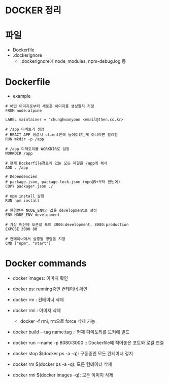 # DOCKER 정리

# 파일
- Dockerfile
- .dockerignore
  - .dockerignore에 node_modules, npm-debug.log 등
 
# Dockerfile
- example
```.Docker
# 어떤 이미지로부터 새로운 이미지를 생성할지 지정
FROM node:alpine

LABEL maintainer = "chunghwanyoon <email@then.co.kr>

# /app 디렉토리 생성
# REACT APP 생성시 client안에 들어이있는게 아니라면 필요함
RUN mkdir -p /app

# /app 디렉토리를 WORKDIR로 설정
WORKDIR /app

# 현재 Dockerfile경로에 있는 모든 파일을 /app에 복사
ADD . /app

# Dependencies
# package.json, package-lock.json (npn@5+부터 한번에)
COPY package*.json ./

# npm install 실행
RUN npm install

# 환경변수 NODE_ENV의 값을 development로 설정
ENV NODE_ENV development

# 가상 머신에 오픈할 포트 3000:development, 8080:production
EXPOSE 3000 80

# 컨테이너에서 실행될 명령을 지정
CMD ["npm", "start"]
```

# Docker commands
- docker images: 이미지 확인
- docker ps: running중인 컨테이너 확인
- docker rm <container id>: 컨테이너 삭제
- docker rmi <image id>: 이미지 삭제
  - docker -f rmi, rm으로 force 삭제 가능
  
- docker build --tag name:tag .: 현재 디렉토리를 도커에 빌드
- docker run --name <name> -p 8080:3000 <name>:<tag>: Dockerfile에 적어놓은 포트와 로컬 연결
  
- docker stop $(docker ps -a -q): 구동중인 모든 컨테이너 정지
- docker rm $(docker ps -a -q): 모든 컨테이너 삭제
- docker rmi $(docker images -q): 모든 이미지 삭제


  
